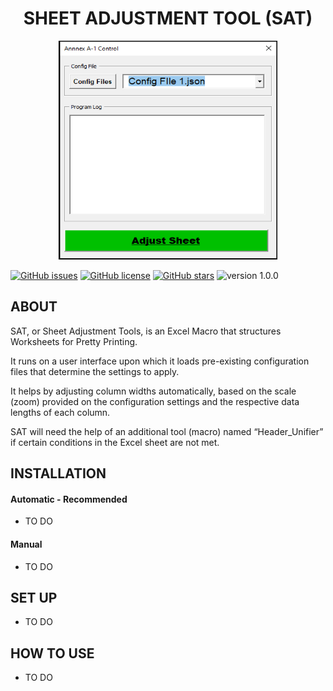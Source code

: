<h1><center>SHEET ADJUSTMENT TOOL (SAT)</center></h1>

<p align="center">
<img src="https://github.com/The-Nuvo-Group/Excel-Tools/blob/main/img/SAT.PNG" alt="Sheet Adjustment Tool - UI Picture" width="350" height="350"> 
</p>

[![GitHub issues](https://img.shields.io/github/issues/The-Nuvo-Group/Excel-Tools)](https://github.com/The-Nuvo-Group/Excel-Tools/issues)
[![GitHub license](https://img.shields.io/github/license/The-Nuvo-Group/Excel-Tools)](https://github.com/The-Nuvo-Group/Excel-Tools/blob/main/LICENSE)
[![GitHub stars](https://img.shields.io/github/stars/The-Nuvo-Group/Excel-Tools)](https://github.com/The-Nuvo-Group/Excel-Tools/stargazers)
![version 1.0.0](https://img.shields.io/badge/Version-1.0.0-blue)

<h2>ABOUT</h2>

<p>
SAT, or Sheet Adjustment Tools, is an Excel Macro that structures Worksheets for Pretty Printing.<br>
    
It runs on a user interface upon which it loads pre-existing configuration files that determine the settings to apply.<br>
    
It helps by adjusting column widths automatically, based on the scale (zoom) provided on the configuration settings and the respective data lengths of each column.<br>
    
SAT will need the help of an additional tool (macro) named “Header_Unifier” if certain conditions in the Excel sheet are not met.<br>
</p>

<h2>INSTALLATION</h2>

<h4>Automatic - Recommended</h4>
<ul>
    <li>TO DO</li>
</ul>

<h4>Manual</h4>
<ul>
    <li>TO DO</li>
</ul>

<h2>SET UP</h2>
<ul>
    <li>TO DO</li>
</ul>

<h2>HOW TO USE</h2>
<ul>
    <li>TO DO</li>
</ul>
